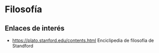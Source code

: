 # Filosofía 
## Enlaces de interés
- https://plato.stanford.edu/contents.html
Enciclipedia de filosofía de Standford 
